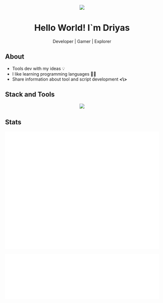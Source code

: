 <p align="center">
  <img src="https://github.com/ZeltNamizake/zeltnamizake/raw/refs/heads/main/zeltnamizake_banner.gif">
</p>
<h1 align="center">Hello World! I`m Driyas</h1>
<p align="center">Developer | Gamer | Explorer</p>

## About
-   Tools dev with my ideas 💡
-   I like learning programming languages 🧑‍💻
-   Share information about tool and script development **<\\>**

## Stack and Tools
<div align="center">
  <img src="https://skillicons.dev/icons?i=html,css,js,bootstrap,ruby,git,nodejs,npm,bash,express,github,ubuntu,vscode,windows,linux&perline=5">
</div>

## Stats
<div align="center">

![Profile Stats](https://github.com/ZeltNamizake/zeltnamizake/blob/main/profile_stats.svg)

![Language Stats](https://github.com/ZeltNamizake/zeltnamizake/blob/main/language_stats.svg)
</div>
